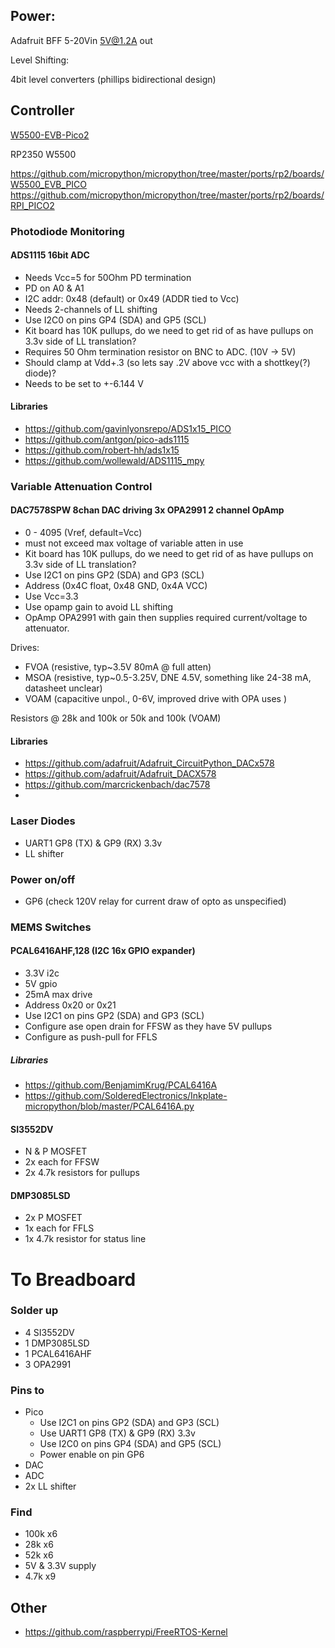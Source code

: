 ## Power:

Adafruit BFF 5-20Vin 5V@1.2A out

Level Shifting:

4bit level converters (phillips bidirectional design)

## Controller
[W5500-EVB-Pico2](https://docs.wiznet.io/Product/iEthernet/W5500/w5500-evb-pico2)

RP2350
W5500

https://github.com/micropython/micropython/tree/master/ports/rp2/boards/W5500_EVB_PICO
https://github.com/micropython/micropython/tree/master/ports/rp2/boards/RPI_PICO2


### Photodiode Monitoring
#### ADS1115 16bit ADC
- Needs Vcc=5 for 50Ohm PD termination
- PD on A0 & A1
- I2C addr: 0x48 (default) or 0x49 (ADDR tied to Vcc)
- Needs 2-channels of LL shifting
- Use I2C0 on pins GP4 (SDA) and GP5 (SCL)
- Kit board has 10K pullups, do we need to get rid of as have pullups on 3.3v side of LL translation?
- Requires 50 Ohm termination resistor on BNC to ADC. (10V -> 5V)
- Should clamp at Vdd+.3 (so lets say .2V above vcc with a shottkey(?) diode)?
- Needs to be set to +-6.144 V

#### Libraries
 - https://github.com/gavinlyonsrepo/ADS1x15_PICO
 - https://github.com/antgon/pico-ads1115
 - https://github.com/robert-hh/ads1x15
 - https://github.com/wollewald/ADS1115_mpy


### Variable Attenuation Control

#### DAC7578SPW 8chan DAC driving 3x OPA2991 2 channel OpAmp
- 0 - 4095 (Vref, default=Vcc)
- must not exceed max voltage of variable atten in use
- Kit board has 10K pullups, do we need to get rid of as have pullups on 3.3v side of LL translation?
- Use I2C1 on pins GP2 (SDA) and GP3 (SCL)
- Address (0x4C float, 0x48 GND, 0x4A VCC)
- Use Vcc=3.3
- Use opamp gain to avoid LL shifting
- OpAmp OPA2991 with gain then supplies required current/voltage to attenuator.

Drives: 
- FVOA (resistive, typ~3.5V 80mA @ full atten)
- MSOA (resistive, typ~0.5-3.25V, DNE 4.5V, something like 24-38 mA, datasheet unclear)
- VOAM (capacitive unpol., 0-6V, improved drive with OPA uses )

Resistors @ 28k and 100k or 50k and 100k (VOAM)


#### Libraries
- https://github.com/adafruit/Adafruit_CircuitPython_DACx578
- https://github.com/adafruit/Adafruit_DACX578
- https://github.com/marcrickenbach/dac7578
- 
### Laser Diodes
- UART1 GP8 (TX) & GP9 (RX) 3.3v
- LL shifter

### Power on/off
- GP6 (check 120V relay for current draw of opto as unspecified)

### MEMS Switches

####  PCAL6416AHF,128 (I2C 16x GPIO expander) 
- 3.3V i2c
- 5V gpio
- 25mA max drive
- Address 0x20 or 0x21
- Use I2C1 on pins GP2 (SDA) and GP3 (SCL)
- Configure ase open drain for FFSW as they have 5V pullups
- Configure as push-pull for FFLS

##### Libraries
- https://github.com/BenjamimKrug/PCAL6416A
- https://github.com/SolderedElectronics/Inkplate-micropython/blob/master/PCAL6416A.py

#### SI3552DV
- N & P MOSFET
- 2x each for FFSW
- 2x 4.7k resistors for pullups

#### DMP3085LSD  
- 2x P  MOSFET
- 1x each for FFLS
- 1x 4.7k resistor for status line

# To Breadboard

### Solder up
- 4 SI3552DV
- 1 DMP3085LSD
- 1 PCAL6416AHF
- 3 OPA2991

### Pins to
- Pico
  - Use I2C1 on pins GP2 (SDA) and GP3 (SCL)
  - Use UART1 GP8 (TX) & GP9 (RX) 3.3v
  - Use I2C0 on pins GP4 (SDA) and GP5 (SCL)
  - Power enable on pin GP6
- DAC
- ADC
- 2x LL shifter 

### Find
- 100k x6
- 28k x6
- 52k x6
- 5V & 3.3V supply
- 4.7k  x9

## Other 
- https://github.com/raspberrypi/FreeRTOS-Kernel